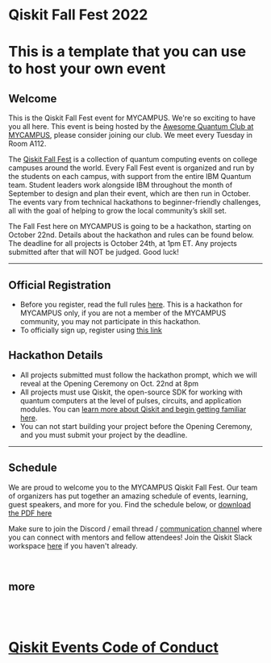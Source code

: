 # Qiskit Fall Fest 2022

# This is a template that you can use to host your own event

## Welcome
This is the Qiskit Fall Fest event for MYCAMPUS. We're so exciting to have you all here. This event is being hosted by the [Awesome Quantum Club at MYCAMPUS](https://google.com), please consider joining our club. We meet every Tuesday in Room A112.

The [Qiskit Fall Fest](https://medium.com/qiskit/introducing-the-qiskit-fall-fest-feb8456b557) is a collection of quantum computing events on college campuses around the world. Every Fall Fest event is organized and run by the students on each campus, with support from the entire IBM Quantum team. Student leaders work alongside IBM throughout the month of September to design and plan their event, which are then run in October. The events vary from technical hackathons to beginner-friendly challenges, all with the goal of helping to grow the local community’s skill set.

The Fall Fest here on MYCAMPUS is going to be a hackathon, starting on October 22nd. Details about the hackathon and rules can be found below. The deadline for all projects is October 24th, at 1pm ET. Any projects submitted after that will NOT be judged. Good luck!

--------------------------------
## Official Registration
- Before you register, read the full rules [here](https://github.com/qiskit-community/fall-fest-22/blob/main/Qiskit%20Fall%20Fest%20Official%20Rules%20Template.docx). This is a hackathon for MYCAMPUS only, if you are not a member of the MYCAMPUS community, you may not participate in this hackathon.
- To officially sign up, register using [this link](https://airtable.com/)


## Hackathon Details
- All projects submitted must follow the hackathon prompt, which we will reveal at the Opening Ceremony on Oct. 22nd at 8pm
- All projects must use Qiskit, the open-source SDK for working with quantum computers at the level of pulses, circuits, and application modules. You can [learn more about Qiskit and begin getting familiar here](https://qiskit.org/learn/).
- You can not start building your project before the Opening Ceremony, and you must submit your project by the deadline.


--------------------------------
## Schedule

We are proud to welcome you to the MYCAMPUS Qiskit Fall Fest. Our team of organizers has put together an amazing schedule of events, learning, guest speakers, and more for you. Find the schedule below, or [download the PDF here](https://github.com/qiskit-community/fall-fest-22/blob/main/Fall%20Fest%20Workshop%20Schedule.pdf)




Make sure to join the Discord / email thread / [communication channel](https://google.com) where you can connect with mentors and fellow attendees! Join the Qiskit Slack workspace [here](https://ibm.co/joinqiskitslack) if you haven't already. 

<br>

## more



<br><br>
# [Qiskit Events Code of Conduct](https://github.com/Qiskit/qiskit/blob/master/CODE_OF_CONDUCT.md)
